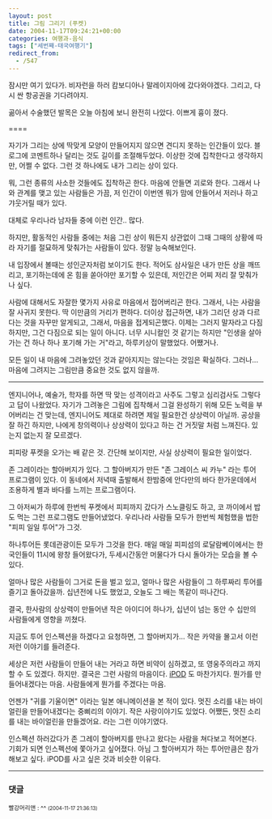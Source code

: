 ```yaml
---
layout: post
title: 그림 그리기 (푸켓)
date: 2004-11-17T09:24:21+00:00
categories: 여행과-음식
tags: ["세번째-태국여행기"]
redirect_from:
  - /547
---
```


잠시만 여기 있다가. 비자런을 하러 캄보디아나 말레이지아에 갔다와야겠다. 그리고, 다시 싼 항공권을 기다려야지.

곪아서 수술했던 발목은 오늘 아침에 보니 완전히 나았다. 이쁘게 흉이 졌다.

====

자기가 그리는 상에 딱맞게 모양이 만들어지지 않으면 견디지 못하는 인간들이 있다. 블로그에 코멘트하나 달리는 것도 길이를 조절해두었다. 이상한 것에 집착한다고 생각하지만, 어쩔 수 없다. 그런 것 하나에도 내가 그리는 상이 있다.

뭐, 그런 종류의 사소한 것들에도 집착하곤 한다. 마음에 안들면 괴로와 한다. 그래서 나와 관계를 맺고 있는 사람들은 가끔, 저 인간이 이번엔 뭐가 맘에 안들어서 저러나 하고 갸웃거릴 때가 있다.

대체로 우리나라 남자들 중에 이런 인간.. 많다.

하지만, 활동적인 사람들 중에는 처음 그린 상이 뭐든지 상관없이 그때 그때의 상황에 따라 자기를 절묘하게 맞춰가는 사람들이 있다. 정말 능숙해보인다.

내 입장에서 볼때는 성인군자처럼 보이기도 한다. 적어도 삼사일은 내가 만든 상을 깨뜨리고, 포기하는데에 온 힘을 쏟아야만 포기할 수 있은데, 저인간은 어찌 저리 잘 맞춰가나 싶다.

사람에 대해서도 자잘한 몇가지 사유로 마음에서 접어버리곤 한다. 그래서, 나는 사람을 잘 사귀지 못한다. 딱 이만큼의 거리가 편하다. 더이상 접근하면, 내가 그리던 상과 다르다는 것을 자꾸만 알게되고, 그래서, 마음을 접게되곤했다. 이제는 그러지 말자라고 다짐하지만, 그건 다짐으로 되는 일이 아니다. 너무 시니컬인 것 같기는 하지만 "인생을 살아가는 건 하나 하나 포기해 가는 거"라고, 하루키상이 말했었다. 어쨌거나.

모든 일이 내 마음에 그려놓았던 것과 같아지지는 않는다는 것임은 확실하다. 그러나... 마음에 그려지는 그림만큼 중요한 것도 없지 않을까.

----

엔지니어나, 예술가, 학자를 하면 딱 맞는 성격이라고 사주도 그렇고 심리검사도 그렇다고 답이 나왔었다. 자기가 그려놓은 그림에 집착해서 그걸 완성하기 위해 모든 노력을 부어버리는 건 맞는데, 엔지니어도 제대로 하려면 제일 필요한건 상상력이 아닐까. 공상을 잘 하긴 하지만, 나에게 창의력이나 상상력이 있다고 하는 건 거짓말 처럼 느껴진다. 있는지 없는지 잘 모르겠다.

피피랑 푸켓을 오가는 배 같은 것. 간단해 보이지만, 사실 상상력이 필요한 일이었다.

존 그레이라는 할아버지가 있다. 그 할아버지가 만든 "존 그레이스 씨 카누" 라는 투어 프로그램이 있다. 이 동네에서 저녁때 출발해서 한밤중에 안다만의 바다 한가운데에서 조용하게 별과 바다를 느끼는 프로그램이다.

그 아저씨가 하루에 한번씩 푸켓에서 피피까지 갔다가 스노클링도 하고, 코 까이에서 밥도 먹는 그런 프로그램도 만들어냈었다. 우리나라 사람들 모두가 한번씩 체험했을 법한 "피피 일일 투어"가 그것.

하나투어든 롯데관광이든 모두가 그것을 한다. 매일 매일 피피섬의 로달람베이에서는 한국인들이 11시에 왕창 들어왔다가, 두세시간동안 머물다가 다시 돌아가는 모습을 볼 수 있다.

얼마나 많은 사람들이 그거로 돈을 벌고 있고, 얼마나 많은 사람들이 그 하루짜리 투어를 즐기고 돌아갔을까. 십년전에 나도 했었고, 오늘도 그 배는 똑같이 떠나간다.

결국, 한사람의 상상력이 만들어낸 작은 아이디어 하나가, 십년이 넘는 동안 수 십만의 사람들에게 영향을 끼쳤다.

지금도 투어 인스펙션을 하겠다고 요청하면, 그 할아버지가... 작은 카약을 몰고서 이런 저런 이야기를 들려준다.

세상은 저런 사람들이 만들어 내는 거라고 하면 비약이 심하겠고, 또 영웅주의라고 까지 할 수 도 있겠다. 하지만. 결국은 그런 사람의 마음이다. <a href="/616" target=bb>iPOD</a> 도 마찬가지다. 뭔가를 만들어내겠다는 마음. 사람들에게 뭔가를 주겠다는 마음.

언젠가 "귀를 기울이면" 이라는 일본 애니메이션을 본 적이 있다. 멋진 소리를 내는 바이얼린을 만들어내겠다는 중삐리의 이야기. 작은 사랑이야기도 있었다. 어쨌든, 멋진 소리를 내는 바이얼린을 만들겠어요. 라는 그런 이야기였다.

인스펙션 하러갔다가 존 그레이 할아버지를 만나고 왔다는 사람을 쳐다보고 적어본다. 기회가 되면 인스펙션에 쫓아가고 싶어졌다. 아님 그 할아버지가 하는 투어만큼은 참가해보고 싶다. iPOD를 사고 싶은 것과 비슷한 이유다.

* * *

### 댓글



<!--- cmt:917 --->
<!--- mail: --->
<!--- parent:0 --->

<small class=comment>빨강머리앤 : ^^ <small>(2004-11-17 21:36:13)</small></small>


